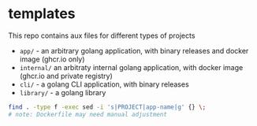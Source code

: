 # templates

This repo contains aux files for different types of projects

* `app/` - an arbitrary golang application, with binary releases and docker image (ghcr.io only)
* `internal/` an arbitraty internal golang application, with docker image (ghcr.io and private registry)
* `cli/` - a golang CLI application, with binary releases
* `library/` - a golang library

```bash
find . -type f -exec sed -i 's|PROJECT|app-name|g' {} \;
# note: Dockerfile may need manual adjustment
```
